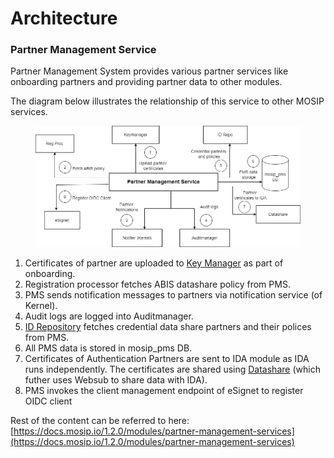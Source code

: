 # Architecture

### **Partner Management Service**

Partner Management System provides various partner services like onboarding partners and providing partner data to other modules.

The diagram below illustrates the relationship of this service to other MOSIP services.

<figure><img src="../../../.gitbook/assets/pms_arch.png" alt=""><figcaption></figcaption></figure>

1. Certificates of partner are uploaded to [Key Manager](https://docs.mosip.io/1.2.0/modules/keymanager) as part of onboarding.
2. Registration processor fetches ABIS datashare policy from PMS.
3. PMS sends notification messages to partners via notification service (of Kernel).
4. Audit logs are logged into Auditmanager.
5. [ID Repository](https://docs.mosip.io/1.2.0/modules/id-repository) fetches credential data share partners and their polices from PMS.
6. All PMS data is stored in mosip\_pms DB.
7. Certificates of Authentication Partners are sent to IDA module as IDA runs independently. The certificates are shared using [Datashare](https://docs.mosip.io/1.2.0/modules/datashare) (which futher uses Websub to share data with IDA).
8. PMS invokes the client management endpoint of eSignet to register OIDC client

Rest of the content can be referred to here: [https://docs.mosip.io/1.2.0/modules/partner-management-services](https://docs.mosip.io/1.2.0/modules/partner-management-services)

